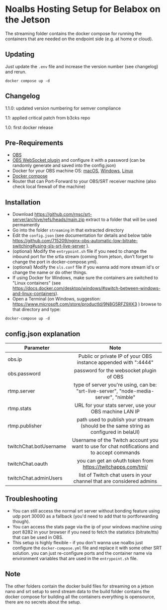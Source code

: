 # Noalbs Hosting Setup for Belabox on the Jetson

The streaming folder contains the docker compose for running the containers that are needed on the endpoint side (e.g. at home or cloud).

## Updating

Just update the `.env` file and increase the version number (see changelog) and rerun.

```shell
docker compose up -d
```

## Changelog

1.1.0: updated version numbering for semver compliance

1.1: applied critical patch from b3cks repo

1.0: first docker release

## Pre-Requirements

+ [OBS](https://obsproject.com/download)
+ [OBS WebSocket plugin](https://github.com/Palakis/obs-websocket/releases) and configure it with a password (can be randomly generate and saved into the config.json)
+ Docker for your OBS machine OS: [macOS](https://docs.docker.com/desktop/mac/install/), [Windows](https://docs.docker.com/desktop/windows/install/), [Linux](https://docs.docker.com/engine/install/)
+ [Docker compose](https://docs.docker.com/compose/install/)
+ Router that can Port-Forward to your OBS/SRT receiver machine (also check local firewall of the machine)

## Installation

+ Download <https://github.com/rnsc/srt-server/archive/refs/heads/main.zip> extract to a folder that will be used permamently
+ Go into the folder `streaming` in that extracted directory
+ Edit the `config.json` (see documentation for details and below table <https://github.com/715209/nginx-obs-automatic-low-bitrate-switching#using-sls-srt-live-server> ).
+ (optional) Modify the `entrypoint.sh` file if you need to change the inbound port for the srtla stream (coming from jetson, don't forget to change the port in docker-compose.yml).
+ (optional) Modify the `sls.conf` file if you wanna add more stream id's or change the name or do other things.
+ If using Docker for Windows, make sure the containers are switched to "Linux containers" (see <https://docs.docker.com/desktop/windows/#switch-between-windows-and-linux-containers>).
+ Open a Terminal (on Windows, suggestion: <https://www.microsoft.com/store/productId/9N8G5RFZ9XK3> ) browse to that directory and type:

```shell
docker-compose up -d
```

## config.json explanation

| Parameter   |     Note   |
|----------|:-------------:|
| obs.ip |  Public or private IP of your OBS instance appended with ":4444" |
| obs.password |    password for the websocket plugin of OBS  |
| rtmp.server | type of server you're using, can be: "srt-live-server", "node-media-server", "nimble" |
| rtmp.stats  | URL for your stats server, use your OBS machine LAN IP |
| rtmp.publisher | path used to publish your stream (should be the same string as configured in belaUI) |
| twitchChat.botUsername | Username of the Twitch account you want to use for chat notifications and to accept commands |
| twitchChat.oauth | you can get an oAuth token from <https://twitchapps.com/tmi/> |
| twitchChat.adminUsers | list of Twitch chat users in your channel that are considered admins |

## Troubleshooting

+ You can still access the normal srt server without bonding feature using udp port 30000 as a fallback (you'd need to add that to portforwarding though).
+ You can access the stats page via the ip of your windows machine using port 8282 in your browser if you need to fetch the statistics (bitrate/tts) that can be used in OBS.
+ This setup is highly flexible - if you don't wanna use noalbs just configure the `docker-compose.yml` file and replace it with some other SRT solution. you can just re-configure ports and the container name via environment variables that are used in the `entrypoint.sh` file.

## Note

The other folders contain the docker build files for streaming on a jetson nano and srt setup to send stream data to the build folder contains the docker compose for building all the containers everything is opensource, there are no secrets about the setup.
